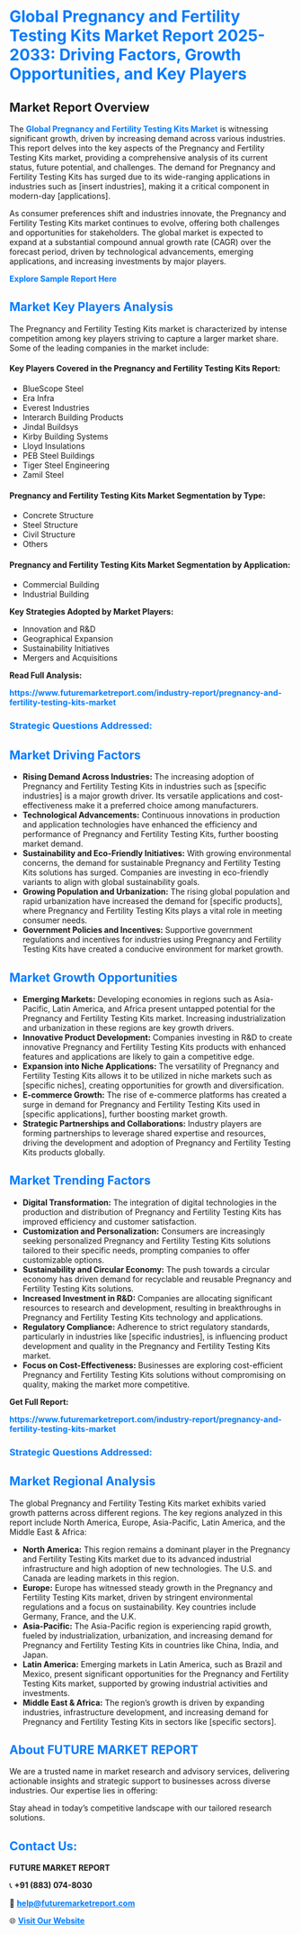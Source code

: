 <h1 style="color: #007BFF;">Global Pregnancy and Fertility Testing Kits Market Report 2025-2033: Driving Factors, Growth Opportunities, and Key Players</h1>

<section id="overview">
<h2>Market Report Overview</h2>
<p>The <a href="https://www.futuremarketreport.com/industry-report/pregnancy-and-fertility-testing-kits-market" style="color: #007BFF; text-decoration: none;"><strong>Global Pregnancy and Fertility Testing Kits Market</strong></a> is witnessing significant growth, driven by increasing demand across various industries. This report delves into the key aspects of the Pregnancy and Fertility Testing Kits market, providing a comprehensive analysis of its current status, future potential, and challenges. The demand for Pregnancy and Fertility Testing Kits has surged due to its wide-ranging applications in industries such as [insert industries], making it a critical component in modern-day [applications].</p>
<p>As consumer preferences shift and industries innovate, the Pregnancy and Fertility Testing Kits market continues to evolve, offering both challenges and opportunities for stakeholders. The global market is expected to expand at a substantial compound annual growth rate (CAGR) over the forecast period, driven by technological advancements, emerging applications, and increasing investments by major players.</p>
</section>

<section id="overview">
<p><a href="https://www.futuremarketreport.com/request-sample/reportId=35442" style="color: #007BFF; text-decoration: none;"><strong>Explore Sample Report Here</strong></a></p>
</section>

<section id="key-players">
<h2 style="color: #007BFF;">Market Key Players Analysis</h2>
<p>The Pregnancy and Fertility Testing Kits market is characterized by intense competition among key players striving to capture a larger market share. Some of the leading companies in the market include:</p>
<h4>Key Players Covered in the Pregnancy and Fertility Testing Kits Report:</h4>
<ul><li>BlueScope Steel</li><li>Era Infra</li><li>Everest Industries</li><li>Interarch Building Products</li><li>Jindal Buildsys</li><li>Kirby Building Systems</li><li>Lloyd Insulations</li><li>PEB Steel Buildings</li><li>Tiger Steel Engineering</li><li>Zamil Steel</li></ul>
<h4>Pregnancy and Fertility Testing Kits Market Segmentation by Type:</h4>
<ul><li>Concrete Structure</li><li>Steel Structure</li><li>Civil Structure</li><li>Others</li></ul>

<h4>Pregnancy and Fertility Testing Kits Market Segmentation by Application:</h4>
<ul><li>Commercial Building</li><li>Industrial Building</li></ul>
<p><strong>Key Strategies Adopted by Market Players:</strong></p>
<ul>
<li>Innovation and R&D</li>
<li>Geographical Expansion</li>
<li>Sustainability Initiatives</li>
<li>Mergers and Acquisitions</li>
</ul>
</section>

<section>
<p><strong>Read Full Analysis: </strong></p><a href="https://www.futuremarketreport.com/industry-report/pregnancy-and-fertility-testing-kits-market" style="color: #007BFF; text-decoration: none;"><strong>https://www.futuremarketreport.com/industry-report/pregnancy-and-fertility-testing-kits-market</strong></a>
<h3 style="color: #007BFF;">Strategic Questions Addressed:</h3>
</section>

<section id="driving-factors">
<h2 style="color: #007BFF;">Market Driving Factors</h2>
<ul>
<li><strong>Rising Demand Across Industries:</strong> The increasing adoption of Pregnancy and Fertility Testing Kits in industries such as [specific industries] is a major growth driver. Its versatile applications and cost-effectiveness make it a preferred choice among manufacturers.</li>
<li><strong>Technological Advancements:</strong> Continuous innovations in production and application technologies have enhanced the efficiency and performance of Pregnancy and Fertility Testing Kits, further boosting market demand.</li>
<li><strong>Sustainability and Eco-Friendly Initiatives:</strong> With growing environmental concerns, the demand for sustainable Pregnancy and Fertility Testing Kits solutions has surged. Companies are investing in eco-friendly variants to align with global sustainability goals.</li>
<li><strong>Growing Population and Urbanization:</strong> The rising global population and rapid urbanization have increased the demand for [specific products], where Pregnancy and Fertility Testing Kits plays a vital role in meeting consumer needs.</li>
<li><strong>Government Policies and Incentives:</strong> Supportive government regulations and incentives for industries using Pregnancy and Fertility Testing Kits have created a conducive environment for market growth.</li>
</ul>
</section>

<section id="growth-opportunities">
<h2 style="color: #007BFF;">Market Growth Opportunities</h2>
<ul>
<li><strong>Emerging Markets:</strong> Developing economies in regions such as Asia-Pacific, Latin America, and Africa present untapped potential for the Pregnancy and Fertility Testing Kits market. Increasing industrialization and urbanization in these regions are key growth drivers.</li>
<li><strong>Innovative Product Development:</strong> Companies investing in R&D to create innovative Pregnancy and Fertility Testing Kits products with enhanced features and applications are likely to gain a competitive edge.</li>
<li><strong>Expansion into Niche Applications:</strong> The versatility of Pregnancy and Fertility Testing Kits allows it to be utilized in niche markets such as [specific niches], creating opportunities for growth and diversification.</li>
<li><strong>E-commerce Growth:</strong> The rise of e-commerce platforms has created a surge in demand for Pregnancy and Fertility Testing Kits used in [specific applications], further boosting market growth.</li>
<li><strong>Strategic Partnerships and Collaborations:</strong> Industry players are forming partnerships to leverage shared expertise and resources, driving the development and adoption of Pregnancy and Fertility Testing Kits products globally.</li>
</ul>
</section>

<section id="trending-factors">
<h2 style="color: #007BFF;">Market Trending Factors</h2>
<ul>
<li><strong>Digital Transformation:</strong> The integration of digital technologies in the production and distribution of Pregnancy and Fertility Testing Kits has improved efficiency and customer satisfaction.</li>
<li><strong>Customization and Personalization:</strong> Consumers are increasingly seeking personalized Pregnancy and Fertility Testing Kits solutions tailored to their specific needs, prompting companies to offer customizable options.</li>
<li><strong>Sustainability and Circular Economy:</strong> The push towards a circular economy has driven demand for recyclable and reusable Pregnancy and Fertility Testing Kits solutions.</li>
<li><strong>Increased Investment in R&D:</strong> Companies are allocating significant resources to research and development, resulting in breakthroughs in Pregnancy and Fertility Testing Kits technology and applications.</li>
<li><strong>Regulatory Compliance:</strong> Adherence to strict regulatory standards, particularly in industries like [specific industries], is influencing product development and quality in the Pregnancy and Fertility Testing Kits market.</li>
<li><strong>Focus on Cost-Effectiveness:</strong> Businesses are exploring cost-efficient Pregnancy and Fertility Testing Kits solutions without compromising on quality, making the market more competitive.</li>
</ul>
</section>

<section>
<p><strong>Get Full Report: </strong></p><a href="https://www.futuremarketreport.com/industry-report/pregnancy-and-fertility-testing-kits-market" style="color: #007BFF; text-decoration: none;"><strong>https://www.futuremarketreport.com/industry-report/pregnancy-and-fertility-testing-kits-market</strong></a>
<h3 style="color: #007BFF;">Strategic Questions Addressed:</h3>
</section>


<section id="regional-analysis">
<h2 style="color: #007BFF;">Market Regional Analysis</h2>
<p>The global Pregnancy and Fertility Testing Kits market exhibits varied growth patterns across different regions. The key regions analyzed in this report include North America, Europe, Asia-Pacific, Latin America, and the Middle East & Africa:</p>
<ul>
<li><strong>North America:</strong> This region remains a dominant player in the Pregnancy and Fertility Testing Kits market due to its advanced industrial infrastructure and high adoption of new technologies. The U.S. and Canada are leading markets in this region.</li>
<li><strong>Europe:</strong> Europe has witnessed steady growth in the Pregnancy and Fertility Testing Kits market, driven by stringent environmental regulations and a focus on sustainability. Key countries include Germany, France, and the U.K.</li>
<li><strong>Asia-Pacific:</strong> The Asia-Pacific region is experiencing rapid growth, fueled by industrialization, urbanization, and increasing demand for Pregnancy and Fertility Testing Kits in countries like China, India, and Japan.</li>
<li><strong>Latin America:</strong> Emerging markets in Latin America, such as Brazil and Mexico, present significant opportunities for the Pregnancy and Fertility Testing Kits market, supported by growing industrial activities and investments.</li>
<li><strong>Middle East & Africa:</strong> The region’s growth is driven by expanding industries, infrastructure development, and increasing demand for Pregnancy and Fertility Testing Kits in sectors like [specific sectors].</li>
</ul>
</section>

<footer>
<h2 style="color: #007BFF;">About FUTURE MARKET REPORT</h2>
<p>We are a trusted name in market research and advisory services, delivering actionable insights and strategic support to businesses across diverse industries. Our expertise lies in offering:</p>

<p>Stay ahead in today’s competitive landscape with our tailored research solutions.</p>

<h2 style="color: #007BFF;">Contact Us:</h2>
<p><strong>FUTURE MARKET REPORT</strong></p>
<p>📞 <strong>+91 (883) 074-8030</strong></p>
<p>📧 <strong><a href="mailto:help@futuremarketreport.com" style="color: #007BFF;">help@futuremarketreport.com</a></strong></p>
<p>🌐 <strong><a href="https://www.futuremarketreport.com/" style="color: #007BFF;">Visit Our Website</a></strong></p>
</footer>